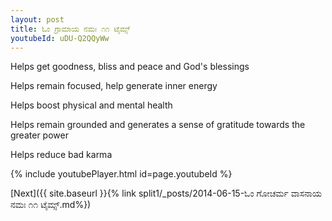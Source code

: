 ```yaml
---
layout: post
title: ಓಂ ಗ್ರಾಮಾಯ ನಮಃ ೧೧ ಟೈಮ್ಸ್
youtubeId: uDU-Q2QQyWw
---
```

 
 
Helps get goodness, bliss and peace and God's blessings
 
Helps remain focused, help generate inner energy 
 
Helps boost physical and mental health 
 
Helps remain grounded and generates a sense of gratitude towards the greater power 
 
Helps reduce bad karma
 
 
 
 


{% include youtubePlayer.html id=page.youtubeId %}
 
[Next]({{ site.baseurl }}{% link  split1/_posts/2014-06-15-ಓಂ ಗೋಚರ್ಮ ವಾಸನಾಯ ನಮಃ ೧೧ ಟೈಮ್ಸ್.md%})
 
